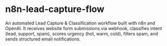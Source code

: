 # n8n-lead-capture-flow
An automated Lead Capture &amp; Classification workflow built with n8n and OpenAI. It receives website form submissions via webhook, classifies intent (lead, support, spam), scores urgency (hot, warm, cold), filters spam, and sends structured email notifications.
